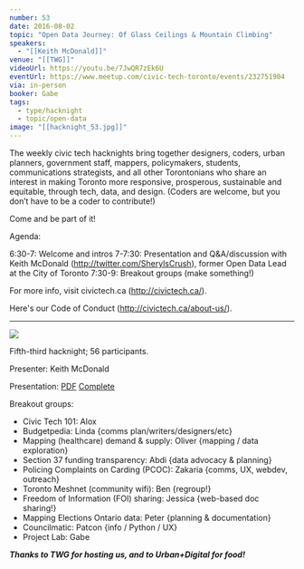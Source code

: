 ```yaml
---
number: 53
date: 2016-08-02
topic: "Open Data Journey: Of Glass Ceilings & Mountain Climbing"
speakers:
  - "[[Keith McDonald]]"
venue: "[[TWG]]"
videoUrl: https://youtu.be/7JwQR7zEk6U
eventUrl: https://www.meetup.com/civic-tech-toronto/events/232751904
via: in-person
booker: Gabe
tags:
  - type/hacknight
  - topic/open-data
image: "[[hacknight_53.jpg]]"
---
```


The weekly civic tech hacknights bring together designers, coders, urban planners, government staff, mappers, policymakers, students, communications strategists, and all other Torontonians who share an interest in making Toronto more responsive, prosperous, sustainable and equitable, through tech, data, and design. (Coders are welcome, but you don’t have to be a coder to contribute!)

Come and be part of it!

Agenda:

6:30-7: Welcome and intros
7-7:30: Presentation and Q&A/discussion with Keith McDonald (http://twitter.com/SherylsCrush), former Open Data Lead at the City of Toronto
7:30-9: Breakout groups (make something!)

For more info, visit civictech.ca (http://civictech.ca/).

Here's our Code of Conduct (http://civictech.ca/about-us/).

---


![](https://mlydg0vejq30.i.optimole.com/w:563/h:620/q:mauto/f:best/https://civictech.ca/wp-content/uploads/2016/08/20160802_190701.jpg)

Fifth-third hacknight; 56 participants.

Presenter: Keith McDonald

Presentation: [PDF](http://sherylscrush.com/files/251699/civictech.pdf) [Complete](http://mcdonaldkeith.com/#!portfolio/presentations)

Breakout groups:
-   Civic Tech 101: Alox
-   Budgetpedia: Linda {comms plan/writers/designers/etc}
-   Mapping (healthcare) demand & supply: Oliver {mapping / data exploration}
-   Section 37 funding transparency: Abdi {data advocacy & planning}
-   Policing Complaints on Carding (PCOC): Zakaria {comms, UX, webdev, outreach}
-   Toronto Meshnet (community wifi): Ben {regroup!}
-   Freedom of Information (FOI) sharing: Jessica {web-based doc sharing!}
-   Mapping Elections Ontario data: Peter {planning & documentation}
-   Councilmatic: Patcon {info / Python / UX}
-   Project Lab: Gabe

***Thanks to TWG for hosting us, and to Urban+Digital for food!***